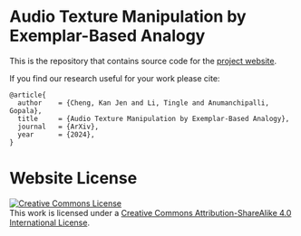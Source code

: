 # Audio Texture Manipulation by Exemplar-Based Analogy

This is the repository that contains source code for the [project website](https://berkeley-speech-group.github.io/audio-texture-analogy/).

If you find our research useful for your work please cite:
```
@article{
  author    = {Cheng, Kan Jen and Li, Tingle and Anumanchipalli, Gopala},
  title     = {Audio Texture Manipulation by Exemplar-Based Analogy},
  journal   = {ArXiv},
  year      = {2024},
}
```

# Website License
<a rel="license" href="http://creativecommons.org/licenses/by-sa/4.0/"><img alt="Creative Commons License" style="border-width:0" src="https://i.creativecommons.org/l/by-sa/4.0/88x31.png" /></a><br />This work is licensed under a <a rel="license" href="http://creativecommons.org/licenses/by-sa/4.0/">Creative Commons Attribution-ShareAlike 4.0 International License</a>.
